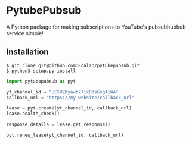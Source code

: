 # PytubePubsub

A Python package for making subscriptions to YouTube's pubsubhubbub
service simple!

## Installation

```shell
$ git clone git@github.com:Ecalzo/pytubepubsub.git
$ python3 setup.py install
```

```python
import pytubepubsub as pyt

yt_channel_id = "UCSHZKyawb77ixDdsGog4iWA"
callback_url = "https://my-website/callback_url"

lease = pyt.create(yt_channel_id, callback_url)
lease.health_check()

response_details = lease.get_response()

pyt.renew_lease(yt_channel_id, callback_url)
```
